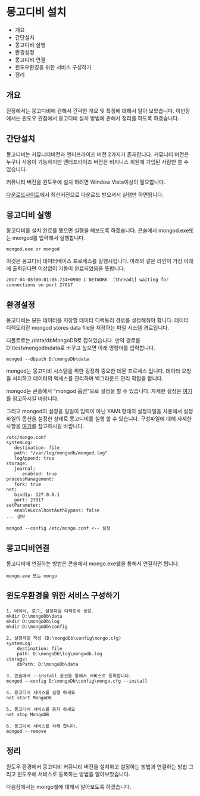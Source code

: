 # 몽고디비 설치

* 개요
* 간단설치
* 몽고디비 실행
* 환경설정
* 몽고디비 연결
* 윈도우환경을 위한 서비스 구성하기
* 정리

## 개요
전장에서는 몽고디비에 관해서 간략한 개요 및 특징에 대해서 알아 보았습니다. 이번장에서는 윈도우 관점에서 몽고디비 설치 방법에 관해서 정리를 하도록 하겠습니다.
 
## 간단설치
몽고디비는 커뮤니티버전과 엔터프라이즈 버전 2가지가 존재합니다. 커뮤니티 버전은 누구나 사용이 가능하지만 엔터프라이즈 버전은 비지니스 회원에 가입된 사람만 쓸 수 있습니다.
 
커뮤니티 버전을 윈도우에 설치 하려면 Window Vista이상이 필요합니다.
 
[다운로드사이트](https://www.mongodb.com/download-center#community)에서 최신버전으로 다운로드 받으셔서 실행만 하면됩니다. 

## 몽고디비 실행
몽고디비를 설치 완료를 했으면 실행을 해보도록 하겠습니다. 콘솔에서 mongod.exe또는 mongod를 입력해서 실행합니다.

    mongod.exe or mongod

이것은 몽고디비 데이터베이스 프로세스를 실행시킵니다. 아래와 같은 라인이 가장 아래에 출력된다면 이상없이 기동이 완료되었음을 뜻합니다.

    2017-04-05T00:01:05.734+0900 I NETWORK  [thread1] waiting for connections on port 27017

## 환경설정
몽고디비는 모든 데이터를 저장할 데이터 디렉토리 경로를 설정해줘야 합니다. 데이터 디렉토리란 mongod stores data file을 저장하는 파일 시스템 경로입니다. 

디폴트로는 /data/dbMongoDB로 잡혀있습니다. 만약 경로를 D:\test\mongodb\data로 바꾸고 싶으면 아래 명령어를 입력합니다.

    mongod --dbpath D:\mongoDb\data

mongod는 몽고디비 시스템을 위한 굉장히 중요한 데몬 프로세스 입니다. 데이터 요청을 처리하고 데이터의 엑세스를 관리하며 백그라운드 관리 작업을 합니다.

mongod는 콘솔에서 "mongod 옵션"으로 설정을 할 수 있습니다. 자세한 설정은 [여기](https://docs.mongodb.com/manual/reference/program/mongod/)를 참고하시길 바랍니다.

그리고 mongod의 설정을 일일이 입력이 아닌 YAML형태의 설정파일을 사용해서 설정파일의 옵션을 설정한 상태로 몽고디비를 실행 할 수 있습니다. 구성파일에 대해 자세한 사항을 [여기](https://docs.mongodb.com/manual/reference/configuration-options/)를 참고하시길 바랍니다.

    /etc/mongo.conf
    systemLog:
       destination: file
       path: "/var/log/mongodb/mongod.log"
       logAppend: true
    storage:
       journal:
          enabled: true
    processManagement:
       fork: true
    net:
       bindIp: 127.0.0.1
       port: 27017
    setParameter:
       enableLocalhostAuthBypass: false
    ... 생략
     
    mongod --config /etc/mongo.conf <-- 설정 

## 몽고디비연결
몽고디비에 연결하는 방법은 콘솔에서 mongo.exe쉘을 통해서 연결하면 됩니다.

    mongo.exe 또는 mongo
    
## 윈도우환경을 위한 서비스 구성하기

    1. 데이터, 로그, 설정파일 디렉토리 생성.
    mkdir D:\mongoDb\data
    mkdir D:\mongoDb\log
    mkdir D:\mongoDb\config
     
    2. 설정파일 작성 (D:\mongoDb\config\mongo.cfg)
    systemLog:
        destination: file
        path: D:\mongoDb\log\mongodb.log
    storage:
        dbPath: D:\mongoDb\data
         
    3. 콘솔에서 --install 옵션을 통해서 서비스로 등록합니다.
    mongod --config D:\mongoDb\config\mongo.cfg --install
     
    4. 몽고디비 서비스를 실행 하세요
    net start MongoDB
     
    5. 몽고디비 서비스를 중지 하세요
    net stop MongoDB
     
    6. 몽고디비 서비스를 삭제 합니다.
    mongod --remove

## 정리    
윈도우 환경에서 몽고디비 커뮤니티 버전을 설치하고 설정하는 방법과 연결하는 방법 그리고 윈도우에 서비스로 등록하는 방법을 알아보았습니다.

다음장에서는 mongo쉘에 대해서 알아보도록 하겠습니다.
